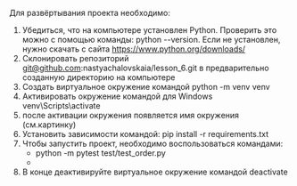 Для развёртывания проекта необходимо:

1) Убедиться, что на компьютере установлен Python. Проверить это можно с помощью команды: python --version. Если не установлен, нужно скачать с сайта https://www.python.org/downloads/
2) Склонировать репозиторий git@github.com:nastyachalovskaia/lesson_6.git в предварительно созданную директорию на компьютере
3) Создать виртуальное окружение командой python -m venv venv
4) Активировать окружение командой для Windows venv\Scripts\activate
5) после активации окружения появляется имя окружения (см.картинку)
6) Установить зависимости командой: pip install -r requirements.txt
7) Чтобы запустить проект, необходимо воспользоваться командами: 
    - python -m pytest test/test_order.py
    -
8) В конце деактивируйте виртуальное окружение командой deactivate